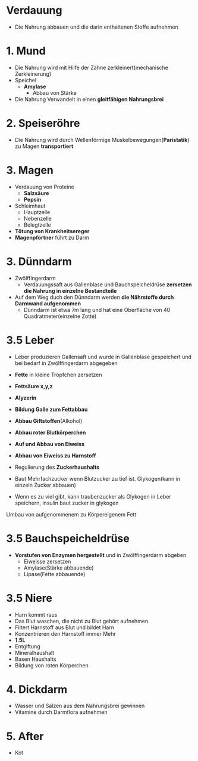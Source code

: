 # Verdauung
- Die Nahrung abbauen und die darin enthaltenen Stoffe aufnehmen
# 1. Mund
- Die Nahrung wird mit Hilfe der Zähne zerkleinert(mechanische Zerkleinerung)
- Speichel
	- **Amylase**
		- Abbau von Stärke
- Die Nahrung Verwandelt in einen **gleitfähigen Nahrungsbrei**
# 2. Speiseröhre
- Die Nahrung wird durch Wellenförmige Muskelbewegungen(**Paristatik**) zu Magen **transportiert**
# 3. Magen
- Verdauung von Proteine
	- **Salzsäure**
	- **Pepsin**
- Schleimhaut
	- Hauptzelle
	- Nebenzelle
	- Belegtzelle
- **Tötung von Krankheitsereger**
- **Magenpförtner** führt zu Darm
# 3. Dünndarm
- Zwölffingerdarm
	- Verdauungssaft aus Gallenblase und Bauchspeicheldrüse **zersetzen die Nahrung in einzelne Bestandteile**
- Auf dem Weg duch den Dünndarm werden **die Nährstoffe durch Darmwand aufgenommen**
	- Dünndarm ist etwa 7m lang und hat eine Oberfläche von 40 Quadratmeter(einzelne Zotte)

# 3.5 Leber
- Leber produzieren Gallensaft und wurde in Gallenblase gespeichert und bei bedarf in Zwölffingerdarm abgegeben
- **Fette** in kleine Tröpfchen zersetzen
- **Fettsäure x,y,z**
- **Alyzerin**
- **Bildung Galle zum Fettabbau**
- **Abbau Giftstoffen**(Alkohol)
- **Abbau roter Blutkörperchen**
- **Auf und Abbau von Eiweiss**
- **Abbau von Eiweiss zu Harnstoff**
- Regulierung des **Zuckerhaushalts**

-   Baut Mehrfachzucker wenn Blutzucker zu tief ist. Glykogen(kann in einzeln Zucker abbauen)
-   Wenn es zu viel gibt, kann traubenzucker als Glykogen in Leber speichern, insulin baut zucker in glykogen

Umbau von aufgenommenem zu Körpereigenem Fett
# 3.5 Bauchspeicheldrüse
- **Vorstufen von Enzymen hergestellt** und in Zwölffingerdarm abgeben
	- Eiweisse zersetzen
	- Amylase(Stärke abbauende)
	- Lipase(Fette abbauende)

# 3.5 Niere
- Harn kommt raus
- Das Blut waschen, die nicht zu Blut gehört aufnehmen.
- Filtert Harnstoff aus Blut und bildet Harn
- Konzentrieren den Harnstoff immer Mehr
- **1.5L**
- Entgiftung
- Mineralhaushalt
- Basen Haushalts
- Bildung von roten Körperchen

# 4. Dickdarm
- Wasser und Salzen aus dem Nahrungsbrei gewinnen
- Vitamine durch Darmflora aufnehmen


# 5. After
- Kot